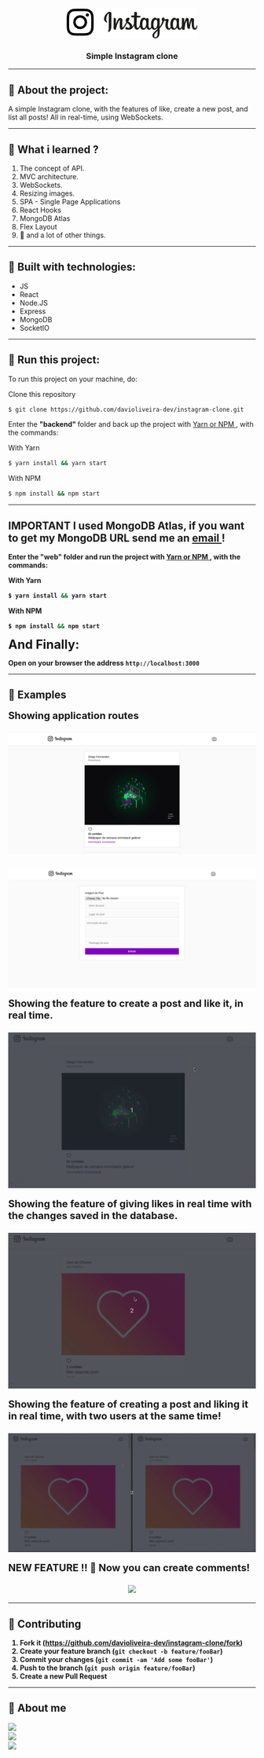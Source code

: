 <p align="center">
<img src="./web/src/assets/logo.svg">
</p>
<h3 align="center">Simple Instagram clone </h3>

---

## :notebook: About the project:

A simple Instagram clone, with the features of like, create a new post, and list all posts! All in real-time, using WebSockets.

---

## :book: What i learned ?
1. The concept of API.
2. MVC architecture.
3. WebSockets.
4. Resizing images.
5. SPA - Single Page Applications
6. React Hooks
7. MongoDB Atlas
8. Flex Layout
9. :muscle: and a lot of other things.

---

## :hammer: Built with technologies:

- JS
- React
- Node.JS
- Express
- MongoDB
- SocketIO

---

## :rocket: Run this project:

To run this project on your machine, do:

Clone this repository

```bash
$ git clone https://github.com/davioliveira-dev/instagram-clone.git
``` 

Enter the <strong> "backend" </strong> folder and back up the project with <a href="">Yarn or NPM </a> , with the commands:

With Yarn
```bash
$ yarn install && yarn start
```

With NPM
```bash
$ npm install && npm start
```
---
<b> IMPORTANT <b>
I used MongoDB Atlas, if you want to get my MongoDB URL send me an <a href="mailto:davioliveira.java@gmail.com">email </a>!
---

Enter the <strong> "web" </strong> folder and run the project with <a href=""> Yarn or NPM </a>, with the commands:

With Yarn
```bash
$ yarn install && yarn start
```

With NPM
```bash
$ npm install && npm start
```

<b style="font-size:25px;"> And Finally: </b>

Open on your browser the address <a>```http://localhost:3000```</a>

---

## :beginner: Examples

<b style="font-size:20px;">Showing application routes</b>
<h3 align="center">
  <img src="./media/example1.png">
</h3>
<h3 align="center">
  <img src="./media/example2.png">
</h3>

<b style="font-size:20px;">Showing the feature to create a post and like it, in real time.</b>
<h3 align="center">
  <img src="./media/example1.gif">
</h3>


<b style="font-size:20px;">Showing the feature of giving likes in real time with the changes saved in the database.</b>
<h3 align="center">
  <img src="./media/example2.gif">
</h3>

<b style="font-size:20px;">Showing the feature of creating a post and liking it in real time, with two users at the same time! </b>
<h3 align="center">
  <img src="./media/example3.gif" width="auto" height="auto">
</h3>

<b style="font-size:20px;"> NEW FEATURE !! :rocket: Now you can create comments!</b>
<h3 align="center">
  <img src="./media/comment.gif" width="auto" height="auto">
</h3>

---
## :blue_book: Contributing

1. Fork it (<https://github.com/davioliveira-dev/instagram-clone/fork>)
2. Create your feature branch (`git checkout -b feature/fooBar`)
3. Commit your changes (`git commit -am 'Add some fooBar'`)
4. Push to the branch (`git push origin feature/fooBar`)
5. Create a new Pull Request

---

## :blue_heart: About me
<a alt="Davi Oliveira - NPM" href="https://www.npmjs.com/~davioliveira-dev">
  <img src="https://img.shields.io/badge/NPM-davioliveira_dev-blue?logo=npm">
</a>
<br>
<a alt="Davi Oliveira - LinkedIn" href="https://www.linkedin.com/in/davioliveira-dev">
    <img src="https://img.shields.io/badge/LinkedIn-Davi Oliveira-blue?logo=linkedin"/>
</a>
<br>
<a alt="Davi Oliveira - Twitter" href="https://www.twitter.com/davioliveiradev">
    <img src="https://img.shields.io/badge/Twitter-davioliveiradev-blue?logo=twitter"/>
</a>

